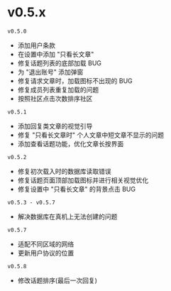 # v0.5.x

`v0.5.0`
+ 添加用户条款
+ 在设置中添加 "只看长文章"
+ 修复话题列表的底部加载 BUG
+ 为 "退出账号" 添加弹窗
+ 修复请求文章时，加载图标不出现的 BUG
+ 修复成员列表重复加载的问题
+ 按照社区点击次数排序社区

`v0.5.1`
+ 添加回复类文章的视觉引导
+ 修复 "只看长文章时" 个人文章中短文章不显示的问题
+ 添加查看话题功能，优化文章长按界面

`v0.5.2`
+ 修复初次载入时的数据库读取错误
+ 修复话题页面顶部加载图标并进行相关视觉优化
+ 修复设置中 "只看长文章" 的背景点击 BUG

`v0.5.3 - v0.5.7`
+ 解决数据库在真机上无法创建的问题

`v0.5.7`
+ 适配不同区域的网络
+ 更新用户协议的位置

`v0.5.8`
+ 修改话题排序(最后一次回复)
